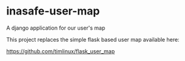 inasafe-user-map
================

A django application for our user's map

This project replaces the simple flask based user map available here:

https://github.com/timlinux/flask_user_map

